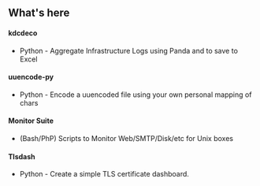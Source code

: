 ## What's here 
#### kdcdeco
- Python - Aggregate Infrastructure Logs using Panda and to save to Excel
#### uuencode-py 
- Python - Encode a uuencoded file using your own personal mapping of chars
#### Monitor Suite 
- (Bash/PhP) Scripts to Monitor Web/SMTP/Disk/etc for Unix boxes
#### Tlsdash 
- Python - Create a simple TLS certificate dashboard.

